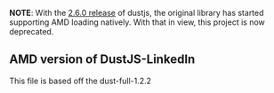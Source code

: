 **NOTE**: With the [2.6.0 release](https://github.com/linkedin/dustjs/releases/tag/v2.6.0) of dustjs, the original library has started supporting AMD loading natively. With that in view, this project is now deprecated.

AMD version of DustJS-LinkedIn
---

This file is based off the dust-full-1.2.2
